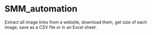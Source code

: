 # SMM_automation
Extract all image links from a website, download them, get size of each image, save as a CSV file or in an Excel sheet. 
